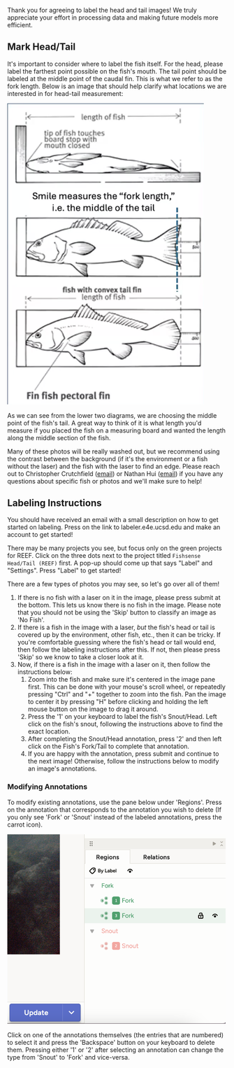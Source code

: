 Thank you for agreeing to label the head and tail images! We truly appreciate your effort in processing data and making future models more efficient.
## Mark Head/Tail
It's important to consider where to label the fish itself. For the head, please label the farthest point possible on the fish's mouth. The tail point should be labeled at the middle point of the caudal fin. This is what we refer to as the fork length. Below is an image that should help clarify what locations we are interested in for head-tail measurement:

<img src="ForkLengthExplanation.png" alt="Visual Explanation for Fork Length" width="450"> 

As we can see from the lower two diagrams, we are choosing the middle point of the fish's tail. A great way to think of it is what length you'd measure if you placed the fish on a measuring board and wanted the length along the middle section of the fish.

Many of these photos will be really washed out, but we recommend using the contrast between the background (if it's the environment or a fish without the laser) and the fish with the laser to find an edge. Please reach out to Christopher Crutchfield ([email](mailto:ccrutchf@ucsd.edu)) or Nathan Hui ([email](mailto:nthui@ucsd.edu)) if you have any questions about specific fish or photos and we'll make sure to help!
## Labeling Instructions
You should have received an email with a small description on how to get started on labeling. Press on the link to labeler.e4e.ucsd.edu and make an account to get started!

There may be many projects you see, but focus only on the green projects for REEF. Click on the three dots next to the project titled `Fishsense Head/Tail (REEF)` first. A pop-up should come up that says "Label" and "Settings". Press "Label" to get started!

There are a few types of photos you may see, so let's go over all of them!

1. If there is no fish with a laser on it in the image, please press submit at the bottom. This lets us know there is no fish in the image. Please note that you should not be using the 'Skip' button to classify an image as 'No Fish'.
2. If there is a fish in the image with a laser, *but* the fish's head or tail is covered up by the environment, other fish, etc., then it can be tricky. If you're comfortable guessing where the fish's head or tail would end, then follow the labeling instructions after this. If not, then please press 'Skip' so we know to take a closer look at it.
3. Now, if there is a fish in the image with a laser on it, then follow the instructions below:
	1. Zoom into the fish and make sure it's centered in the image pane first. This can be done with your mouse's scroll wheel, or repeatedly pressing "Ctrl" and "+" together to zoom into the fish. Pan the image to center it by pressing "H" before clicking and holding the left mouse button on the image to drag it around.
	2. Press the '1' on your keyboard to label the fish's Snout/Head. Left click on the fish's snout, following the instructions above to find the exact location.
	3. After completing the Snout/Head annotation, press '2' and then left click on the Fish's Fork/Tail to complete that annotation.
	4. If you are happy with the annotation, press submit and continue to the next image! Otherwise, follow the instructions below to modify an image's annotations.

### Modifying Annotations
To modify existing annotations, use the pane below under 'Regions'. Press on the annotation that corresponds to the annotation you wish to delete (If you only see 'Fork' or 'Snout' instead of the labeled annotations, press the carrot icon).

<img src="AnnotationLabels.png" alt="Visual Explanation for Fork Length" width="500"> 

Click on one of the annotations themselves (the entries that are numbered) to select it and press the 'Backspace' button on your keyboard to delete them. Pressing either '1' or '2' after selecting an annotation can change the type from 'Snout' to 'Fork' and vice-versa.

